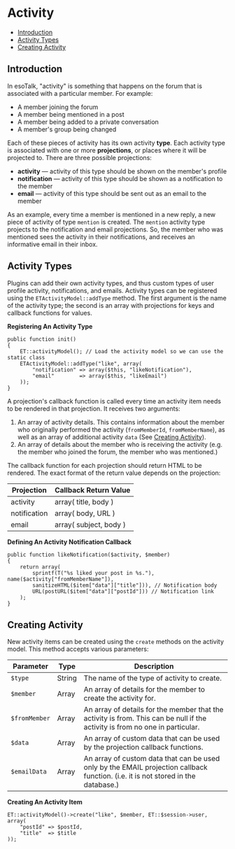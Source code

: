 # Activity

- [Introduction](#introduction)
- [Activity Types](#types)
- [Creating Activity](#creation)

<a name="introduction"></a>
## Introduction

In esoTalk, "activity" is something that happens on the forum that is associated with a particular member. For example:

- A member joining the forum
- A member being mentioned in a post
- A member being added to a private conversation
- A member's group being changed

Each of these pieces of activity has its own activity **type**. Each activity type is associated with one or more **projections**, or places where it will be projected to. There are three possible projections:

- **activity** — activity of this type should be shown on the member's profile
- **notification** — activity of this type should be shown as a notification to the member
- **email** — activity of this type should be sent out as an email to the member

As an example, every time a member is mentioned in a new reply, a new piece of activity of type `mention` is created. The `mention` activity type projects to the notification and email projections. So, the member who was mentioned sees the activity in their notifications, and receives an informative email in their inbox.

<a name="types"></a>
## Activity Types

Plugins can add their own activity types, and thus custom types of user profile activity, notifications, and emails. Activity types can be registered using the `ETActivityModel::addType` method. The first argument is the name of the activity type; the second is an array with projections for keys and callback functions for values.

**Registering An Activity Type**

	public function init()
	{
		ET::activityModel(); // Load the activity model so we can use the static class
		ETActivityModel::addType("like", array(
			"notification" => array($this, "likeNotification"),
			"email"        => array($this, "likeEmail")
		));
	}

A projection's callback function is called every time an activity item needs to be rendered in that projection. It receives two arguments:

1. An array of activity details. This contains information about the member who originally performed the activity (`fromMemberId`, `fromMemberName`), as well as an array of additional activity `data` (See [Creating Activity](#creation)).
2. An array of details about the member who is receiving the activity (e.g. the member who joined the forum, the member who was mentioned.)

The callback function for each projection should return HTML to be rendered. The exact format of the return value depends on the projection:

| Projection | Callback Return Value |
| --- | --- |
| activity | array( title, body ) | 
| notification | array( body, URL ) | 
| email | array( subject, body ) |

**Defining An Activity Notification Callback**

	public function likeNotification($activity, $member)
	{
		return array(
			sprintf(T("%s liked your post in %s."), name($activity["fromMemberName"]), 
			sanitizeHTML($item["data"]["title"])), // Notification body
			URL(postURL($item["data"]["postId"])) // Notification link
		);
	}

<a name="creation"></a>
## Creating Activity

New activity items can be created using the `create` methods on the activity model. This method accepts various parameters:

| Parameter | Type | Description |
| --- | --- | --- |
| `$type` | String | The name of the type of activity to create. |
| `$member` | Array | An array of details for the member to create the activity for. |
| `$fromMember` | Array | An array of details for the member that the activity is from. This can be null if the activity is from no one in particular. |
| `$data` | Array | An array of custom data that can be used by the projection callback functions. |
| `$emailData` | Array | An array of custom data that can be used only by the EMAIL projection callback function. (i.e. it is not stored in the database.) |

**Creating An Activity Item**

	ET::activityModel()->create("like", $member, ET::$session->user, array(
		"postId" => $postId,
		"title"  => $title
	));
